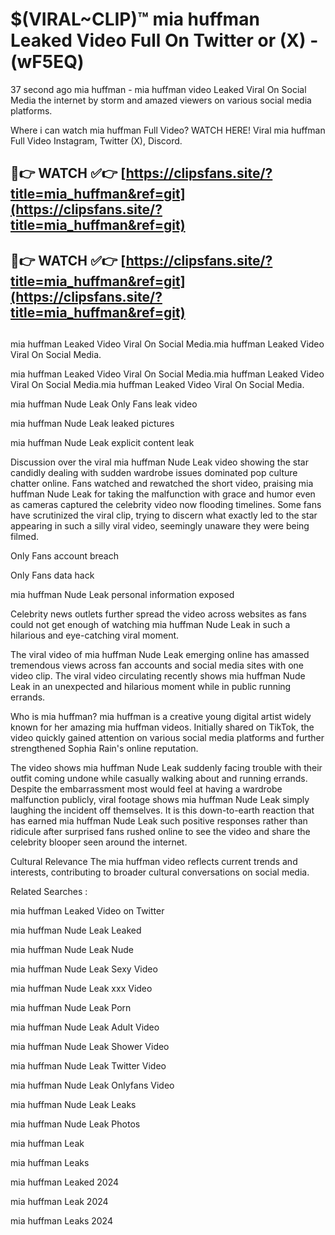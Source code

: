 # $(VIRAL~CLIP)™ mia huffman Leaked Video Full On Twitter or (X) -(wF5EQ)
37 second ago mia huffman - mia huffman video Leaked Viral On Social Media the internet by storm and amazed viewers on various social media platforms.

Where i can watch mia huffman Full Video? WATCH HERE! Viral mia huffman Full Video Instagram, Twitter (X), Discord.

## 🔴👉 WATCH ✅👉 [https://clipsfans.site/?title=mia_huffman&ref=git](https://clipsfans.site/?title=mia_huffman&ref=git)
## 🔴👉 WATCH ✅👉 [https://clipsfans.site/?title=mia_huffman&ref=git](https://clipsfans.site/?title=mia_huffman&ref=git)
##
mia huffman Leaked Video Viral On Social Media.mia huffman Leaked Video Viral On Social Media.

mia huffman Leaked Video Viral On Social Media.mia huffman Leaked Video Viral On Social Media.mia huffman Leaked Video Viral On Social Media.

mia huffman Nude Leak Only Fans leak video

mia huffman Nude Leak leaked pictures

mia huffman Nude Leak explicit content leak

Discussion over the viral mia huffman Nude Leak video showing the star candidly dealing with sudden wardrobe issues dominated pop culture chatter online. Fans watched and rewatched the short video, praising mia huffman Nude Leak for taking the malfunction with grace and humor even as cameras captured the celebrity video now flooding timelines. Some fans have scrutinized the viral clip, trying to discern what exactly led to the star appearing in such a silly viral video, seemingly unaware they were being filmed.


Only Fans account breach

Only Fans data hack

mia huffman Nude Leak personal information exposed

Celebrity news outlets further spread the video across websites as fans could not get enough of watching mia huffman Nude Leak in such a hilarious and eye-catching viral moment.


The viral video of mia huffman Nude Leak emerging online has amassed tremendous views across fan accounts and social media sites with one video clip. The viral video circulating recently shows mia huffman Nude Leak in an unexpected and hilarious moment while in public running errands.


Who is mia huffman? mia huffman is a creative young digital artist widely known for her amazing mia huffman videos. Initially shared on TikTok, the video quickly gained attention on various social media platforms and further strengthened Sophia Rain's online reputation.

The video shows mia huffman Nude Leak suddenly facing trouble with their outfit coming undone while casually walking about and running errands. Despite the embarrassment most would feel at having a wardrobe malfunction publicly, viral footage shows mia huffman Nude Leak simply laughing the incident off themselves. It is this down-to-earth reaction that has earned mia huffman Nude Leak such positive responses rather than ridicule after surprised fans rushed online to see the video and share the celebrity blooper seen around the internet.

Cultural Relevance The mia huffman video reflects current trends and interests, contributing to broader cultural conversations on social media.

Related Searches :

mia huffman Leaked Video on Twitter

mia huffman Nude Leak Leaked

mia huffman Nude Leak Nude

mia huffman Nude Leak Sexy Video

mia huffman Nude Leak xxx Video

mia huffman Nude Leak Porn

mia huffman Nude Leak Adult Video

mia huffman Nude Leak Shower Video

mia huffman Nude Leak Twitter Video

mia huffman Nude Leak Onlyfans Video

mia huffman Nude Leak Leaks

mia huffman Nude Leak Photos

mia huffman Leak

mia huffman Leaks

mia huffman Leaked 2024

mia huffman Leak 2024

mia huffman Leaks 2024
